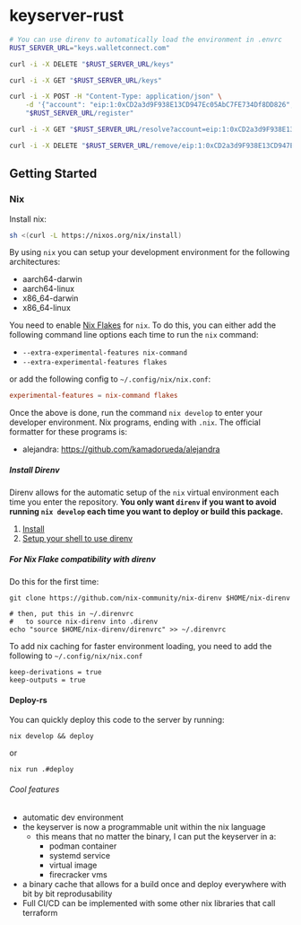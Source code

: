 # keyserver-rust

```sh
# You can use direnv to automatically load the environment in .envrc
RUST_SERVER_URL="keys.walletconnect.com"

curl -i -X DELETE "$RUST_SERVER_URL/keys"

curl -i -X GET "$RUST_SERVER_URL/keys"

curl -i -X POST -H "Content-Type: application/json" \
    -d '{"account": "eip:1:0xCD2a3d9F938E13CD947Ec05AbC7FE734Df8DD826", "publicKey": "2d573da1d2b8dbe3dcdb6ce7de47ce44b18fb8ec5ddc9d3f412ab4a718fff93c"}' \
    "$RUST_SERVER_URL/register"

curl -i -X GET "$RUST_SERVER_URL/resolve?account=eip:1:0xCD2a3d9F938E13CD947Ec05AbC7FE734Df8DD826"

curl -i -X DELETE "$RUST_SERVER_URL/remove/eip:1:0xCD2a3d9F938E13CD947Ec05AbC7FE734Df8DD826"
```

## Getting Started

### Nix

Install nix:

```bash
sh <(curl -L https://nixos.org/nix/install)

```

By using `nix` you can setup your development environment for the following architectures:

- aarch64-darwin
- aarch64-linux
- x86_64-darwin
- x86_64-linux

You need to enable [Nix Flakes](https://nixos.wiki/wiki/Flakes) for `nix`. To do this,
you can either add the following command line options each time to run the `nix` command:

- `--extra-experimental-features nix-command`
- `--extra-experimental-features flakes`

or add the following config to `~/.config/nix/nix.conf`:

```conf
experimental-features = nix-command flakes
```

Once the above is done, run the command `nix develop` to enter your developer environment.
Nix programs, ending with `.nix`. The official formatter for these programs is:

- alejandra: https://github.com/kamadorueda/alejandra

##### Install Direnv

Direnv allows for the automatic setup of the `nix` virtual environment each time you enter
the repository. **You only want `direnv` if you want to avoid running `nix develop` each time you want to deploy or build this package.**

1. [Install](https://direnv.net/docs/installation.html)
2. [Setup your shell to use direnv](https://direnv.net/docs/hook.html)

##### For Nix Flake compatibility with direnv

Do this for the first time:

```
git clone https://github.com/nix-community/nix-direnv $HOME/nix-direnv

# then, put this in ~/.direnvrc
#   to source nix-direnv into .direnv
echo "source $HOME/nix-direnv/direnvrc" >> ~/.direnvrc
```

To add nix caching for faster environment loading, you need to add the
following to `~/.config/nix/nix.conf`

```
keep-derivations = true
keep-outputs = true
```

#### Deploy-rs

You can quickly deploy this code to the server by running:

```
nix develop && deploy
```

or

```
nix run .#deploy
```

###### Cool features

- automatic dev environment
- the keyserver is now a programmable unit within the nix language
  - this means that no matter the binary, I can put the keyserver in a:
    - podman container
    - systemd service
    - virtual image
    - firecracker vms
- a binary cache that allows for a build once and deploy everywhere with bit by bit reprodusability
- Full CI/CD can be implemented with some other nix libraries that call terraform
